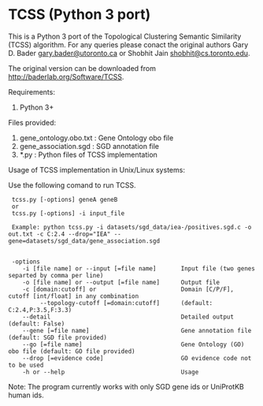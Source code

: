 # TCSS (Python 3 port)

This is a Python 3 port of the Topological Clustering Semantic Similarity
(TCSS) algorithm. For any queries please conact the original authors Gary D.
Bader <gary.bader@utoronto.ca> or Shobhit Jain <shobhit@cs.toronto.edu>.

The original version can be downloaded from <http://baderlab.org/Software/TCSS>.

Requirements:

1. Python 3+

Files provided:

1. gene_ontology.obo.txt : Gene Ontology obo file
2. gene_association.sgd : SGD annotation file
3. *.py : Python files of TCSS implementation

Usage of TCSS implementation in Unix/Linux systems:

Use the following comand to run TCSS.

```
 tcss.py [-options] geneA geneB
 or
 tcss.py [-options] -i input_file

 Example: python tcss.py -i datasets/sgd_data/iea-/positives.sgd.c -o out.txt -c C:2.4 --drop="IEA" --gene=datasets/sgd_data/gene_association.sgd


 -options
    -i [file name] or --input [=file name]       Input file (two genes separted by comma per line)
    -o [file name] or --output [=file name]      Output file
    -c [domain:cutoff] or                        Domain [C/P/F], cutoff [int/float] in any combination
         --topology-cutoff [=domain:cutoff]      (default: C:2.4,P:3.5,F:3.3)
    --detail                                     Detailed output (default: False)
    --gene [=file name]                          Gene annotation file (default: SGD file provided)
    --go [=file name]                            Gene Ontology (GO) obo file (default: GO file provided)
    --drop [=evidence code]                      GO evidence code not to be used
    -h or --help                                 Usage
```

Note: The program currently works with only SGD gene ids or UniProtKB human ids.
